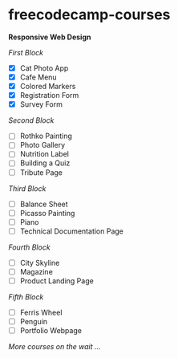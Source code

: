 # freecodecamp-courses

**Responsive Web Design**

*First Block*
- [x]  Cat Photo App
- [x]  Cafe Menu
- [x]  Colored Markers
- [x]  Registration Form
- [x]  Survey Form

*Second Block*
- [ ]  Rothko Painting
- [ ]  Photo Gallery
- [ ]  Nutrition Label
- [ ]  Building a Quiz
- [ ]  Tribute Page

*Third Block*
- [ ]  Balance Sheet
- [ ]  Picasso Painting
- [ ]  Piano
- [ ]  Technical Documentation Page

*Fourth Block*
- [ ]  City Skyline
- [ ]  Magazine
- [ ]  Product Landing Page

*Fifth Block*
- [ ]  Ferris Wheel
- [ ]  Penguin
- [ ]  Portfolio Webpage

*More courses on the wait ...*